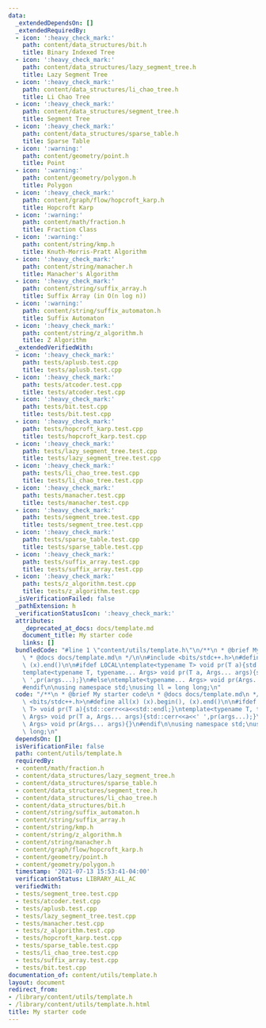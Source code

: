 ```yaml
---
data:
  _extendedDependsOn: []
  _extendedRequiredBy:
  - icon: ':heavy_check_mark:'
    path: content/data_structures/bit.h
    title: Binary Indexed Tree
  - icon: ':heavy_check_mark:'
    path: content/data_structures/lazy_segment_tree.h
    title: Lazy Segment Tree
  - icon: ':heavy_check_mark:'
    path: content/data_structures/li_chao_tree.h
    title: Li Chao Tree
  - icon: ':heavy_check_mark:'
    path: content/data_structures/segment_tree.h
    title: Segment Tree
  - icon: ':heavy_check_mark:'
    path: content/data_structures/sparse_table.h
    title: Sparse Table
  - icon: ':warning:'
    path: content/geometry/point.h
    title: Point
  - icon: ':warning:'
    path: content/geometry/polygon.h
    title: Polygon
  - icon: ':heavy_check_mark:'
    path: content/graph/flow/hopcroft_karp.h
    title: Hopcroft Karp
  - icon: ':warning:'
    path: content/math/fraction.h
    title: Fraction Class
  - icon: ':warning:'
    path: content/string/kmp.h
    title: Knuth-Morris-Pratt Algorithm
  - icon: ':heavy_check_mark:'
    path: content/string/manacher.h
    title: Manacher's Algorithm
  - icon: ':heavy_check_mark:'
    path: content/string/suffix_array.h
    title: Suffix Array (in O(n log n))
  - icon: ':warning:'
    path: content/string/suffix_automaton.h
    title: Suffix Automaton
  - icon: ':heavy_check_mark:'
    path: content/string/z_algorithm.h
    title: Z Algorithm
  _extendedVerifiedWith:
  - icon: ':heavy_check_mark:'
    path: tests/aplusb.test.cpp
    title: tests/aplusb.test.cpp
  - icon: ':heavy_check_mark:'
    path: tests/atcoder.test.cpp
    title: tests/atcoder.test.cpp
  - icon: ':heavy_check_mark:'
    path: tests/bit.test.cpp
    title: tests/bit.test.cpp
  - icon: ':heavy_check_mark:'
    path: tests/hopcroft_karp.test.cpp
    title: tests/hopcroft_karp.test.cpp
  - icon: ':heavy_check_mark:'
    path: tests/lazy_segment_tree.test.cpp
    title: tests/lazy_segment_tree.test.cpp
  - icon: ':heavy_check_mark:'
    path: tests/li_chao_tree.test.cpp
    title: tests/li_chao_tree.test.cpp
  - icon: ':heavy_check_mark:'
    path: tests/manacher.test.cpp
    title: tests/manacher.test.cpp
  - icon: ':heavy_check_mark:'
    path: tests/segment_tree.test.cpp
    title: tests/segment_tree.test.cpp
  - icon: ':heavy_check_mark:'
    path: tests/sparse_table.test.cpp
    title: tests/sparse_table.test.cpp
  - icon: ':heavy_check_mark:'
    path: tests/suffix_array.test.cpp
    title: tests/suffix_array.test.cpp
  - icon: ':heavy_check_mark:'
    path: tests/z_algorithm.test.cpp
    title: tests/z_algorithm.test.cpp
  _isVerificationFailed: false
  _pathExtension: h
  _verificationStatusIcon: ':heavy_check_mark:'
  attributes:
    _deprecated_at_docs: docs/template.md
    document_title: My starter code
    links: []
  bundledCode: "#line 1 \"content/utils/template.h\"\n/**\n * @brief My starter code\n\
    \ * @docs docs/template.md\n */\n\n#include <bits/stdc++.h>\n#define all(x) (x).begin(),\
    \ (x).end()\n\n#ifdef LOCAL\ntemplate<typename T> void pr(T a){std::cerr<<a<<std::endl;}\n\
    template<typename T, typename... Args> void pr(T a, Args... args){std::cerr<<a<<'\
    \ ',pr(args...);}\n#else\ntemplate<typename... Args> void pr(Args... args){}\n\
    #endif\n\nusing namespace std;\nusing ll = long long;\n"
  code: "/**\n * @brief My starter code\n * @docs docs/template.md\n */\n\n#include\
    \ <bits/stdc++.h>\n#define all(x) (x).begin(), (x).end()\n\n#ifdef LOCAL\ntemplate<typename\
    \ T> void pr(T a){std::cerr<<a<<std::endl;}\ntemplate<typename T, typename...\
    \ Args> void pr(T a, Args... args){std::cerr<<a<<' ',pr(args...);}\n#else\ntemplate<typename...\
    \ Args> void pr(Args... args){}\n#endif\n\nusing namespace std;\nusing ll = long\
    \ long;\n"
  dependsOn: []
  isVerificationFile: false
  path: content/utils/template.h
  requiredBy:
  - content/math/fraction.h
  - content/data_structures/lazy_segment_tree.h
  - content/data_structures/sparse_table.h
  - content/data_structures/segment_tree.h
  - content/data_structures/li_chao_tree.h
  - content/data_structures/bit.h
  - content/string/suffix_automaton.h
  - content/string/suffix_array.h
  - content/string/kmp.h
  - content/string/z_algorithm.h
  - content/string/manacher.h
  - content/graph/flow/hopcroft_karp.h
  - content/geometry/point.h
  - content/geometry/polygon.h
  timestamp: '2021-07-13 15:53:41-04:00'
  verificationStatus: LIBRARY_ALL_AC
  verifiedWith:
  - tests/segment_tree.test.cpp
  - tests/atcoder.test.cpp
  - tests/aplusb.test.cpp
  - tests/lazy_segment_tree.test.cpp
  - tests/manacher.test.cpp
  - tests/z_algorithm.test.cpp
  - tests/hopcroft_karp.test.cpp
  - tests/sparse_table.test.cpp
  - tests/li_chao_tree.test.cpp
  - tests/suffix_array.test.cpp
  - tests/bit.test.cpp
documentation_of: content/utils/template.h
layout: document
redirect_from:
- /library/content/utils/template.h
- /library/content/utils/template.h.html
title: My starter code
---
```

